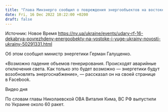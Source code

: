 ```yaml
---
title: "Глава Минэнерго сообщил о повреждения энергообъектов на востоке и юге Украины"
date: Fri, 16 Dec 2022 10:22:00 +0200
draft: false
---
```

Источник: Новое Время https://nv.ua/ukraine/events/udary-rf-16-dekabrya-povrezhdeny-energoobekty-na-vostoke-i-yuge-ukrainy-novosti-ukrainy-50291331.html


 Об этом сообщил министр энергетики Герман Галущенко.

«Возможно падение объемов генерирования. Происходят аварийные отключения света. Как только это будет возможно — энергетики будут возобновлять энергоснабжение», — рассказал он на своей странице в Facebook.

 Видео дня   

 По словам главы Николаевской ОВА Виталия Кима, ВС РФ выпустили по Украине около 60 ракет.
